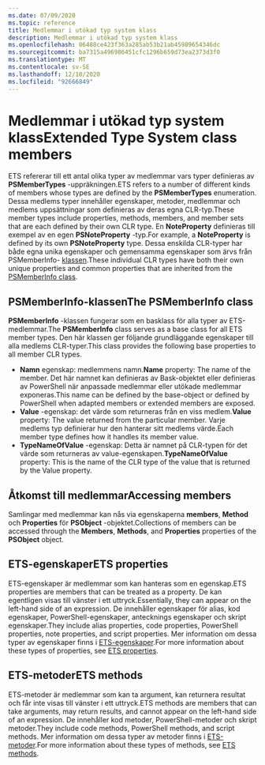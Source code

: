 ```yaml
---
ms.date: 07/09/2020
ms.topic: reference
title: Medlemmar i utökad typ system klass
description: Medlemmar i utökad typ system klass
ms.openlocfilehash: 06488ce423f363a285ab53b21ab45989654346dc
ms.sourcegitcommit: ba7315a496986451cfc1296b659d73ea2373d3f0
ms.translationtype: MT
ms.contentlocale: sv-SE
ms.lasthandoff: 12/10/2020
ms.locfileid: "92666849"
---
```

# <a name="extended-type-system-class-members"></a><span data-ttu-id="1a1b7-103">Medlemmar i utökad typ system klass</span><span class="sxs-lookup"><span data-stu-id="1a1b7-103">Extended Type System class members</span></span>

<span data-ttu-id="1a1b7-104">ETS refererar till ett antal olika typer av medlemmar vars typer definieras av **PSMemberTypes** -uppräkningen.</span><span class="sxs-lookup"><span data-stu-id="1a1b7-104">ETS refers to a number of different kinds of members whose types are defined by the **PSMemberTypes** enumeration.</span></span> <span data-ttu-id="1a1b7-105">Dessa medlems typer innehåller egenskaper, metoder, medlemmar och medlems uppsättningar som definieras av deras egna CLR-typ.</span><span class="sxs-lookup"><span data-stu-id="1a1b7-105">These member types include properties, methods, members, and member sets that are each defined by their own CLR type.</span></span> <span data-ttu-id="1a1b7-106">En **NoteProperty** definieras till exempel av en egen **PSNoteProperty** -typ.</span><span class="sxs-lookup"><span data-stu-id="1a1b7-106">For example, a **NoteProperty** is defined by its own **PSNoteProperty** type.</span></span> <span data-ttu-id="1a1b7-107">Dessa enskilda CLR-typer har både egna unika egenskaper och gemensamma egenskaper som ärvs från PSMemberInfo- [klassen](/dotnet/api/system.management.automation.psmemberinfo).</span><span class="sxs-lookup"><span data-stu-id="1a1b7-107">These individual CLR types have both their own unique properties and common properties that are inherited from the [PSMemberInfo class](/dotnet/api/system.management.automation.psmemberinfo).</span></span>

## <a name="the-psmemberinfo-class"></a><span data-ttu-id="1a1b7-108">PSMemberInfo-klassen</span><span class="sxs-lookup"><span data-stu-id="1a1b7-108">The PSMemberInfo class</span></span>

<span data-ttu-id="1a1b7-109">**PSMemberInfo** -klassen fungerar som en basklass för alla typer av ETS-medlemmar.</span><span class="sxs-lookup"><span data-stu-id="1a1b7-109">The **PSMemberInfo** class serves as a base class for all ETS member types.</span></span> <span data-ttu-id="1a1b7-110">Den här klassen ger följande grundläggande egenskaper till alla medlems CLR-typer.</span><span class="sxs-lookup"><span data-stu-id="1a1b7-110">This class provides the following base properties to all member CLR types.</span></span>

- <span data-ttu-id="1a1b7-111">**Namn** egenskap: medlemmens namn.</span><span class="sxs-lookup"><span data-stu-id="1a1b7-111">**Name** property: The name of the member.</span></span> <span data-ttu-id="1a1b7-112">Det här namnet kan definieras av Bask-objektet eller definieras av PowerShell när anpassade medlemmar eller utökade medlemmar exponeras.</span><span class="sxs-lookup"><span data-stu-id="1a1b7-112">This name can be defined by the base-object or defined by PowerShell when adapted members or extended members are exposed.</span></span>
- <span data-ttu-id="1a1b7-113">**Value** -egenskap: det värde som returneras från en viss medlem.</span><span class="sxs-lookup"><span data-stu-id="1a1b7-113">**Value** property: The value returned from the particular member.</span></span> <span data-ttu-id="1a1b7-114">Varje medlems typ definierar hur den hanterar sitt medlems värde.</span><span class="sxs-lookup"><span data-stu-id="1a1b7-114">Each member type defines how it handles its member value.</span></span>
- <span data-ttu-id="1a1b7-115">**TypeNameOfValue** -egenskap: Detta är namnet på CLR-typen för det värde som returneras av value-egenskapen.</span><span class="sxs-lookup"><span data-stu-id="1a1b7-115">**TypeNameOfValue** property: This is the name of the CLR type of the value that is returned by the Value property.</span></span>

## <a name="accessing-members"></a><span data-ttu-id="1a1b7-116">Åtkomst till medlemmar</span><span class="sxs-lookup"><span data-stu-id="1a1b7-116">Accessing members</span></span>

<span data-ttu-id="1a1b7-117">Samlingar med medlemmar kan nås via egenskaperna **members**, **Method** och **Properties** för **PSObject** -objektet.</span><span class="sxs-lookup"><span data-stu-id="1a1b7-117">Collections of members can be accessed through the **Members**, **Methods**, and **Properties** properties of the **PSObject** object.</span></span>

## <a name="ets-properties"></a><span data-ttu-id="1a1b7-118">ETS-egenskaper</span><span class="sxs-lookup"><span data-stu-id="1a1b7-118">ETS properties</span></span>

<span data-ttu-id="1a1b7-119">ETS-egenskaper är medlemmar som kan hanteras som en egenskap.</span><span class="sxs-lookup"><span data-stu-id="1a1b7-119">ETS properties are members that can be treated as a property.</span></span> <span data-ttu-id="1a1b7-120">De kan egentligen visas till vänster i ett uttryck.</span><span class="sxs-lookup"><span data-stu-id="1a1b7-120">Essentially, they can appear on the left-hand side of an expression.</span></span> <span data-ttu-id="1a1b7-121">De innehåller egenskaper för alias, kod egenskaper, PowerShell-egenskaper, antecknings egenskaper och skript egenskaper.</span><span class="sxs-lookup"><span data-stu-id="1a1b7-121">They include alias properties, code properties, PowerShell properties, note properties, and script properties.</span></span> <span data-ttu-id="1a1b7-122">Mer information om dessa typer av egenskaper finns i [ETS-egenskaper](properties.md).</span><span class="sxs-lookup"><span data-stu-id="1a1b7-122">For more information about these types of properties, see [ETS properties](properties.md).</span></span>

## <a name="ets-methods"></a><span data-ttu-id="1a1b7-123">ETS-metoder</span><span class="sxs-lookup"><span data-stu-id="1a1b7-123">ETS methods</span></span>

<span data-ttu-id="1a1b7-124">ETS-metoder är medlemmar som kan ta argument, kan returnera resultat och får inte visas till vänster i ett uttryck.</span><span class="sxs-lookup"><span data-stu-id="1a1b7-124">ETS methods are members that can take arguments, may return results, and cannot appear on the left-hand side of an expression.</span></span> <span data-ttu-id="1a1b7-125">De innehåller kod metoder, PowerShell-metoder och skript metoder.</span><span class="sxs-lookup"><span data-stu-id="1a1b7-125">They include code methods, PowerShell methods, and script methods.</span></span>
<span data-ttu-id="1a1b7-126">Mer information om dessa typer av metoder finns i [ETS-metoder](methods.md).</span><span class="sxs-lookup"><span data-stu-id="1a1b7-126">For more information about these types of methods, see [ETS methods](methods.md).</span></span>
